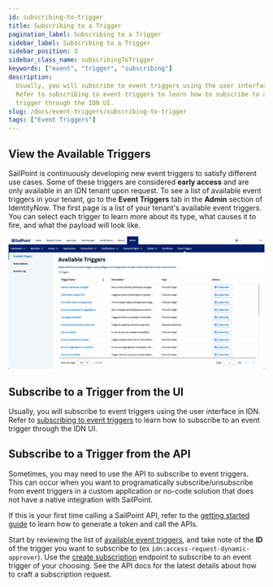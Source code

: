 ```yaml
---
id: subscribing-to-trigger
title: Subscribing to a Trigger
pagination_label: Subscribing to a Trigger
sidebar_label: Subscribing to a Trigger
sidebar_position: 3
sidebar_class_name: subscribingToTrigger
keywords: ["event", "trigger", "subscribing"]
description:
  Usually, you will subscribe to event triggers using the user interface in IDN.
  Refer to subscribing to event triggers to learn how to subscribe to an event
  trigger through the IDN UI.
slug: /docs/event-triggers/subscribing-to-trigger
tags: ["Event Triggers"]
---
```


## View the Available Triggers

SailPoint is continuously developing new event triggers to satisfy different use
cases. Some of these triggers are considered **early access** and are only
available in an IDN tenant upon request. To see a list of available event
triggers in your tenant, go to the **Event Triggers** tab in the **Admin**
section of IdentityNow. The first page is a list of your tenant's available
event triggers. You can select each trigger to learn more about its type, what
causes it to fire, and what the payload will look like.

![Available triggers](./img/available-triggers.png)

## Subscribe to a Trigger from the UI

Usually, you will subscribe to event triggers using the user interface in IDN.
Refer to
[subscribing to event triggers](https://documentation.sailpoint.com/saas/help/common/event_triggers.html#subscribing-to-event-triggers)
to learn how to subscribe to an event trigger through the IDN UI.

## Subscribe to a Trigger from the API

Sometimes, you may need to use the API to subscribe to event triggers. This can
occur when you want to programatically subscribe/unsubscribe from event triggers
in a custom application or no-code solution that does not have a native
integration with SailPoint.

If this is your first time calling a SailPoint API, refer to the
[getting started guide](../../../api/getting-started.md) to learn how to
generate a token and call the APIs.

Start by reviewing the list of
[available event triggers](/idn/api/beta/triggers#available-event-triggers), and
take note of the **ID** of the trigger you want to subscribe to (ex
`idn:access-request-dynamic-approver`). Use the
[create subscription](/idn/api/beta/create-subscription) endpoint to subscribe
to an event trigger of your choosing. See the API docs for the latest details
about how to craft a subscription request.
